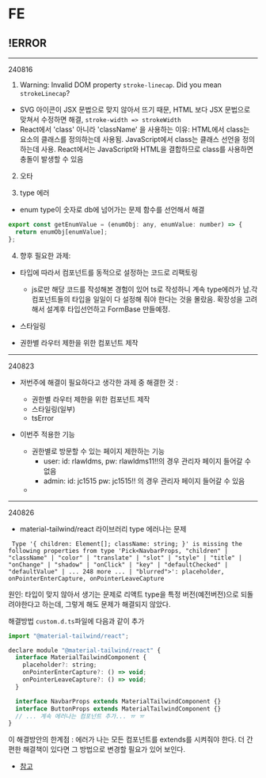 # FE

## !ERROR

---

240816

1. Warning: Invalid DOM property `stroke-linecap`.
   Did you mean `strokeLinecap`?

- SVG 아이콘이 JSX 문법으로 맞지 않아서 뜨기 때문, HTML 보다 JSX 문법으로 맞쳐서 수정하면 해결, `stroke-width => strokeWidth`
- React에서 'class' 아니라 'className' 을 사용하는 이유: HTML에서 class는 요소의 클래스를 정의하는데 사용됨. JavaScript에서 class는 클래스 선언을 정의하는데 사용. React에서는 JavaScript와 HTML을 결합하므로 class를 사용하면 충돌이 발생할 수 있음

2. 오타

3. type 에러

- enum type이 숫자로 db에 넘어가는 문제
  함수를 선언해서 해결

```js
export const getEnumValue = (enumObj: any, enumValue: number) => {
  return enumObj[enumValue];
};
```

4. 향후 필요한 과제:

- 타입에 따라서 컴포넌트를 동적으로 설정하는 코드로 리팩토링

  - js로만 해당 코드를 작성해본 경험이 있어 ts로 작성하니 계속 type에러가 남.각 컴포넌트들의 타입을 일일이 다 설정해 줘야 한다는 것을 몰랐음. 확장성을 고려해서 설계후 타입선언하고 FormBase 만들예정.

- 스타일링
- 권한별 라우터 제한을 위한 컴포넌트 제작

---

240823

- 저번주에 해결이 필요하다고 생각한 과제 중 해결한 것 :

  - 권한별 라우터 제한을 위한 컴포넌트 제작
  - 스타일링(일부)
  - tsError

- 이번주 적용한 기능
  - 권한별로 방문할 수 있는 페이지 제한하는 기능
    - user: id: rlawldms, pw: rlawldms11!!의 경우 관리자 페이지 들어갈 수 없음
    - admin: id: jc1515 pw: jc1515!! 의 경우 관리자 페이지 들어갈 수 있음
  -

---

240826

- material-tailwind/react 라이브러리 type 에러나는 문제

```
 Type '{ children: Element[]; className: string; }' is missing the following properties from type 'Pick<NavbarProps, "children" | "className" | "color" | "translate" | "slot" | "style" | "title" | "onChange" | "shadow" | "onClick" | "key" | "defaultChecked" | "defaultValue" | ... 248 more ... | "blurred">': placeholder, onPointerEnterCapture, onPointerLeaveCapture
```

원인: 타입이 맞지 않아서 생기는 문제로 리액트 type을 특정 버전(예전버전)으로 되돌려야한다고 하는데, 그렇게 해도 문제가 해결되지 않았다.

해결방법
`custom.d.ts`파일에 다음과 같이 추가

```js
import "@material-tailwind/react";

declare module "@material-tailwind/react" {
  interface MaterialTailwindComponent {
    placeholder?: string;
    onPointerEnterCapture?: () => void;
    onPointerLeaveCapture?: () => void;
  }

  interface NavbarProps extends MaterialTailwindComponent {}
  interface ButtonProps extends MaterialTailwindComponent {}
  // ... 계속 에러나는 컴포넌트 추가... ㅠ ㅠ
}
```

이 해결방안의 한계점 : 에러가 나는 모든 컴포넌트를 extends를 시켜줘야 한다.
더 간편한 해결책이 있다면 그 방법으로 변경할 필요가 있어 보인다.

- [참고](https://stackoverflow.com/questions/78296875/typescript-error-using-material-tailwind-react-with-nextjs14)
